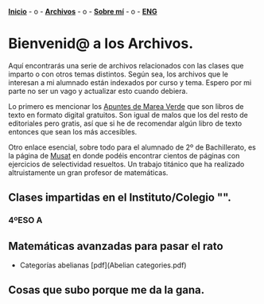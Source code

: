 [**Inicio**](index.html) - o -    [**Archivos**](Archivos.html)  - o -   [**Sobre mí**](Sobremi.html) - o -   [**ENG**](ENGArchivos.html)

# Bienvenid@ a los Archivos.

Aquí encontrarás una serie de archivos relacionados con las clases que imparto o con otros temas distintos. Según sea, los archivos que le interesan a mi alumnado están indexados por curso y tema. Espero por mi parte no ser un vago y actualizar esto cuando debiera.

Lo primero es mencionar los [Apuntes de Marea Verde](http://www.apuntesmareaverde.org.es) que son libros de texto en formato digital gratuitos. Son igual de malos que los del resto de editoriales pero gratis, así que si he de recomendar algún libro de texto entonces que sean los más accesibles. 

Otro enlace esencial, sobre todo para el alumnado de 2º de Bachillerato, es la página de [Musat](http://musat.net) en donde podéis encontrar cientos de páginas con ejercicios de selectividad resueltos. Un trabajo titánico que ha realizado altruistamente un gran profesor de matemáticas.

## Clases impartidas en el Instituto/Colegio "".
### 4ºESO A

## Matemáticas avanzadas para pasar el rato
- Categorías abelianas [pdf](Abelian categories.pdf)

## Cosas que subo porque me da la gana.
